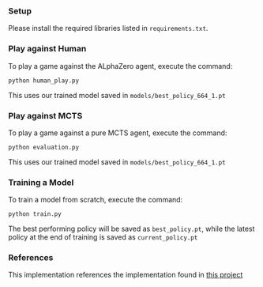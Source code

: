 ### Setup
Please install the required libraries listed in `requirements.txt`.

### Play against Human
To play a game against the ALphaZero agent, execute the command:

`python human_play.py`

This uses our trained model saved in `models/best_policy_664_1.pt`

### Play against MCTS
To play a game against a pure MCTS agent, execute the command:

`python evaluation.py`

This uses our trained model saved in `models/best_policy_664_1.pt`

### Training a Model
To train a model from scratch, execute the command:

`python train.py`

The best performing policy will be saved as `best_policy.pt`, while the latest policy at the end of training is saved as `current_policy.pt`

### References
This implementation references the implementation found in [this project](https://github.com/junxiaosong/AlphaZero_Gomoku)